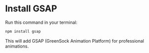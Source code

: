 # Install GSAP

Run this command in your terminal:

```bash
npm install gsap
```

This will add GSAP (GreenSock Animation Platform) for professional animations.
